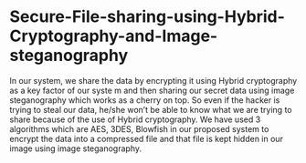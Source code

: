 # Secure-File-sharing-using-Hybrid-Cryptography-and-Image-steganography
In our system, we share the data by encrypting it using Hybrid cryptography as a key factor of our syste m and then  sharing our secret data using image steganography which works as a cherry on top. So even if the hacker is trying to steal our data, he/she  won’t be able to know what we are trying to share because of the use of Hybrid cryptography. We have used 3 algorithms which are AES,  3DES, Blowfish in our proposed system to encrypt the data into a compressed file and that file is kept hidden in our image using image  steganography.
